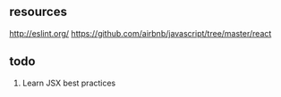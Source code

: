 resources
---------

http://eslint.org/
https://github.com/airbnb/javascript/tree/master/react

todo
----

1. Learn JSX best practices
